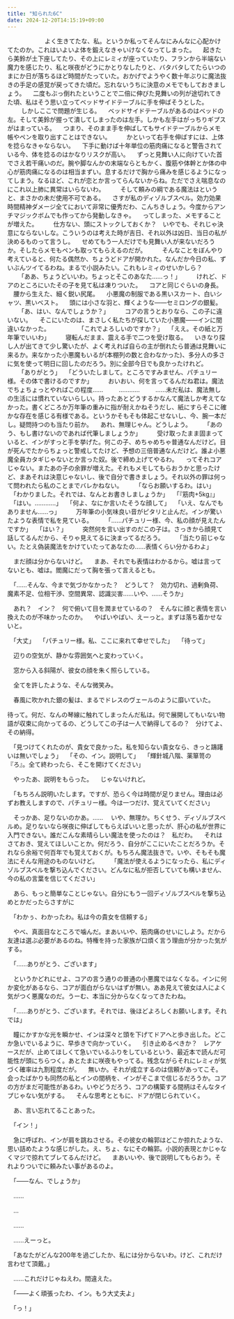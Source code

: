 ```yaml
---
title: "知られた6C"
date: 2024-12-20T14:15:19+09:00
---
```


　
　
　
　
　よく生きてたな、私。というか私ってそんなにみんなに心配かけてたのか。これはいよいよ体を鍛えなきゃいけなくなってしまった。
　起きたら美鈴が土下座してたり、その上にレミィが座っていたり、フランから半端ない魔力を感じたり、私と咲夜がどうにかとりなしたりと、バタバタしてたらいつのまにか日が落ちるほど時間がたっていた。おかげでようやく数十年ぶりに魔法抜きの手足の感覚が戻ってきた頃だ。忘れないうちに決意のメモでもしておきましょう。
　二度もぶっ倒れたということで二倍に伸びた見舞いの列が途切れてきた頃、私はそう思い立ってベッドサイドテーブルに手を伸ばそうとした。
　
　しかしここで問題が生じる。
　ベッドサイドテーブルがあるのはベッドの左。そして美鈴が握って潰してしまったのは左手。しかも左手はがっちりギプスがはまっている。
　つまり、そのまま手を伸ばしてもサイドテーブルからメモ帳やペンを取り出すことはできない。
　
　かといって右手を伸ばすには、上体を捻らなきゃならない。
　下手に動けば十年単位の筋肉痛になると警告されている今、体を捻るのはかなりリスクが高い。
　ずっと見舞い人に向けていた首でさえ若干痛いのだ。腕や脚なんかの末端ならともかく、腹筋や体幹とか体の中心が筋肉痛になるのは相当まずい。息するだけで胸から痛みを感じるようになってしまう。なるほど、これが恋とか言ってらんないからね。ただでさえ喘息なのにこれ以上肺に異常はいらないわ。
　
　そして頼みの綱である魔法はというと、まさかの未だ使用不可である。
　さすが私のディゾルブスペル。効力効果時間精神ダメージ全てにおいて非常に優秀だわ、こんちきしょう。今度からアンチマジックボムでも作ってから発動しなきゃ。
　ってしまった、メモすることが増えた。
　
　仕方ない、頭にストックしておくか？　いやでも、それじゃ決意にならないしな。こういうのは考えた時が吉日、それ以外は凶日、当日の私が決めるものって言うし。
　せめてもう一人だけでも見舞い人が来ないだろうか。そしたらメモもペンも取ってもらえるのだが。
　
　そんなことをぼんやり考えていると、何たる偶然か、ちょうどドアが開かれた。なんだか今日の私、ずいぶんツイてるわね。まるで小説みたい。これもレミィのせいかしら？
　
　「ああ、ちょうどいいわ。ちょっとそこのあなた……っ！」
　
　けれど、ドアのところにいたその子を見て私は凍りついた。
　コアと同じぐらいの身長。
　腰から生えた、細く鋭い尻尾。
　小悪魔の制服である黒いスカート、白いシャツ、黒いベスト。
　頭には小さな羽と、輝くような――セミロングの銀髪。
　
　「あ、はい、なんでしょうか？」
　
　コアの言うとおりなら、この子に違いない。
　そこにいたのは、まさしく私たちが探していた小悪魔――インに間違いなかった。
　
　
　
　「これでよろしいのですか？」
　「ええ。その紙と万年筆でいいわ」
　
　寝転んだまま、震える手で二つを受け取る。
　いきなり探し人が出てきて少し驚いたが、よく考えれば自らの主が倒れたら普通は見舞いに来るか。来なかった小悪魔もいるが(本棚列の数と合わなかった)、多分人の多さに気を使って明日に回したのだろう。別に全部今日でも良かったけれど。
　
　「ありがとう」
　「どういたしまして。ところですみません、パチュリー様。その体で書けるのですか」
　
　おいおい、何を言ってるんだね君は。魔法でちょちょっとやればこの程度……
　
　…………
　
　……未だ私は、魔法無しの生活には慣れていないらしい。持ったあとどうするかなんて魔法しか考えてなかった。書くどころか万年筆の重みに指が耐えかねそうだし、紙にすらそこに確かな存在を感じる有様である。というかそもそも体起こせないし、今、腕一本だし。疑問持つのも当たり前か。
　あれ、無理じゃん。どうしよう。
　
　「あのう、もし書けないのであれば代筆しましょうか」
　
　受け取ったまま固まっていると、インがすっと手を挙げた。何この子、めちゃめちゃ普通なんだけど。目が死んでたからちょっと警戒してたけど、予想の三倍普通なんだけど。誰よ小悪魔全員カタギじゃないとか言った奴。後で締め上げてやるわ。
　ってそれコアじゃない。またあの子の余罪が増えた。それもメモしてもらおうかと思ったけど、まあそれは決意じゃないし、後で自分で書きましょう。それ以外の罪は何って問われたら私のことまでバレかねない。
　
　「ならお願いするわ。はい」
　「わかりました。それでは、なんとお書きしましょうか」
　「『筋肉+5kg』」
　「はい。…………」
　「何よ、なにか言いたそうな顔して」
　「いえ、なんでもありません……っ」
　
　万年筆の小気味良い音がピタリと止んだ。インが驚いたような表情で私を見ている。
　
　「……パチュリー様、今、私の顔が見えたんですか」
　「はい？」
　
　突然何を言い出すのだこの子は。さっきから顔見て話してるんだから、そりゃ見えてるに決まってるだろう。
　
　「当たり前じゃない。たとえ偽装魔法をかけていたってあなたの……表情くらい分かるわよ」

　まだ顔は分からないけど。
　まあ、それでも表情はわかるから。嘘は言ってないとも、嘘は。閻魔にだって胸を張って言えるとも。

　「……そんな、今まで気づかなかった？　どうして？　効力切れ、過剰負荷、魔素不足、位相干渉、空間異常、認識災害……いや、……そうか」

　あれ？　イン？　何で俯いて目を潤ませているの？　そんなに顔と表情を言い換えたのが不味かったのか。
　やばいやばい、えーっと。まずは落ち着かせないと。

　「大丈」
　「パチュリー様。私、ここに来れて幸せでした」
　「待って」


　辺りの空気が、静かな雰囲気へと変わっていく。

　窓から入る斜陽が、彼女の顔を朱く照らしている。



　全てを許したような、そんな微笑み。



　春風に吹かれた銀の髪は、まるでドレスのヴェールのように靡いていた。








待って。何だ、なんの琴線に触れてしまったんだ私は。何で展開してもいない物語が収束に向かってるの、どうしてこの子は一人で納得してるの？　分けてよ、その納得。
　

　「見つけてくれたのが、貴女で良かった。私を知らない貴女なら、きっと躊躇いは無いでしょう」
　「その、イン。説明して」
　「輝針城八階、薬箪笥の『ろ』。全て終わったら、そこを開けてください」

　やったあ、説明をもらった。
　じゃないけれど。
　













　「もちろん説明いたします。ですが、恐らく今は時間が足りません。理由は必ずお教えしますので、パチュリー様。今は一つだけ、覚えていてください」

　そっかあ、足りないのかあ。……
　いや、無理か。ちくせう、ディゾルブスペルめ。足りないなら咲夜に伸ばしてもらえばいいと思ったが、肝心の私が世界に入門できない。誰だこんな素晴らしい魔法を使ったのは？　私だわ。
　それはさておき、覚えてほしいことか。何だろう、自分がここにいたことだろうか。それなら余裕で何百年でも覚えておくが。もちろん魔法抜きで。いや、そもそも魔法にそんな用途のものないけど。
　
　「魔法が使えるようになったら、私にディゾルブスペルを撃ち込んでください。どんなに私が拒否していても構いません、今の私の言葉を信じてください」

　あら、もっと簡単なことじゃない。自分にもう一回ディゾルブスペルを撃ち込めとかだったらさすがに

　「わかぅ、わかったわ。私は今の貴女を信頼する」

　やべ、真面目なところで噛んだ。まあいいや、筋肉痛のせいにしよう。だから友達は選ぶ必要があるのね。特権を持った家族が口煩く言う理由が分かった気がする。

　「……ありがとう、ございます」








　というかどれにせよ、コアの言う通りの普通の小悪魔ではなくなる。インに何か変化があるなら、コアが面白がらないはずが無い。ああ見えて彼女は人によく気がつく悪魔なのだ。うーむ、本当に分からなくなってきたわね。

　「……ありがとう、ございます。それでは、後ほどよろしくお願いします。それでは」

　瞳にかすかな光を瞬かせ、インは深々と頭を下げてドアへと歩き出した。どこか急いでいるように、早歩きで向かっていく。
　引き止めるべきか？　レアケースだが、止めてほしくて急いでいるふりをしているという、最近本で読んだ可能性が頭にちらつく。あとたまに咲夜もやってる。残念ながらそれにレミィが気づく確率は九割程度だが。
　無いか。それが成立するのは信頼があってこそ。会ったばかりも同然の私とインの間柄を、インがそこまで信じるだろうか。コアの方がまだ可能性があるわ。いやどうだろう、コアの構築する間柄はそんなタイプじゃない気がする。
　そんな思考とともに、ドアが閉じられていく。




　あ、言い忘れてることあった。




　「イン！」

　急に呼ばれ、インが肩を跳ねさせる。その彼女の輪郭はどこか掠れたような、思い詰めたような感じがした。え、ちょ、なにその輪郭。小説的表現とかじゃなくマジで掠れてブレてるんだけど。
　まあいいや、後で説明してもらおう。それよりついでに頼みたい事があるのよ。

　「――なん、でしょうか」

　……

　…

　……

　……えーっと。

　「あなたがどんな200年を過ごしたか、私には分からないわ。けど、これだけ言わせて頂戴。」

　……これだけじゃねえわ。間違えた。


　「――よく頑張ったわ、イン。もう大丈夫よ」


　「っ！」

　

